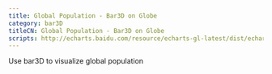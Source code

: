 ```yaml
---
title: Global Population - Bar3D on Globe
category: bar3D
titleCN: Global Population - Bar3D on Globe
scripts: http://echarts.baidu.com/resource/echarts-gl-latest/dist/echarts-gl.min.js
---
```

Use bar3D to visualize global population
